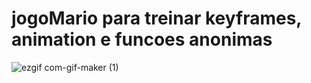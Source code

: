 # jogoMario para treinar keyframes, animation e funcoes anonimas
![ezgif com-gif-maker (1)](https://user-images.githubusercontent.com/100743701/174490451-7b9f0166-1921-4eaf-9e5f-d36e5a872d40.gif)
